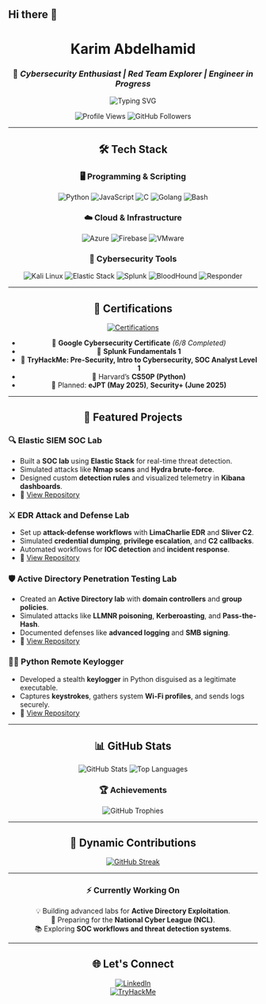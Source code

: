 ## Hi there 👋

<!--
**karimguelph/karimguelph** is a ✨ _special_ ✨ repository because its `README.md` (this file) appears on your GitHub profile.

Here are some ideas to get you started:

- 🔭 I’m currently working on ...
- 🌱 I’m currently learning ...
- 👯 I’m looking to collaborate on ...
- 🤔 I’m looking for help with ...
- 💬 Ask me about ...
- 📫 How to reach me: ...
- 😄 Pronouns: ...
- ⚡ Fun fact: ...
-->

<div align="center">

# **Karim Abdelhamid**  
### 🚀 *Cybersecurity Enthusiast | Red Team Explorer | Engineer in Progress*

![Typing SVG](https://readme-typing-svg.herokuapp.com?font=Fira+Code&size=26&duration=4000&pause=1000&color=00F700&center=true&vCenter=true&width=1000&lines=🔐+Cybersecurity+Labs+and+Automation;⚔️+Red+Teaming+and+SOC+Workflows;💻+Engineering+with+a+Tech+Edge;🚀+Always+Learning+%26+Building)

![Profile Views](https://komarev.com/ghpvc/?username=karimguelph&label=Visitors&color=blue&style=flat-square)
![GitHub Followers](https://img.shields.io/github/followers/karimguelph?label=Followers&style=social)

</div>

---

<div align="center">

## 🛠️ **Tech Stack**

### 🖥️ Programming & Scripting  
![Python](https://img.shields.io/badge/Python-%233776AB.svg?style=for-the-badge&logo=python&logoColor=white)
![JavaScript](https://img.shields.io/badge/JavaScript-%23F7DF1E.svg?style=for-the-badge&logo=javascript&logoColor=black)
![C](https://img.shields.io/badge/C-%2300599C.svg?style=for-the-badge&logo=c&logoColor=white)
![Golang](https://img.shields.io/badge/Golang-%2300ADD8.svg?style=for-the-badge&logo=go&logoColor=white)
![Bash](https://img.shields.io/badge/Bash-%23000000.svg?style=for-the-badge&logo=gnubash&logoColor=white)

### ☁️ Cloud & Infrastructure  
![Azure](https://img.shields.io/badge/Azure-%230072C6.svg?style=for-the-badge&logo=microsoftazure&logoColor=white)
![Firebase](https://img.shields.io/badge/Firebase-%23FFCA28.svg?style=for-the-badge&logo=firebase&logoColor=black)
![VMware](https://img.shields.io/badge/VMware-%23060707.svg?style=for-the-badge&logo=vmware&logoColor=white)

### 🔐 Cybersecurity Tools  
![Kali Linux](https://img.shields.io/badge/Kali%20Linux-%23000000.svg?style=for-the-badge&logo=linux&logoColor=white)
![Elastic Stack](https://img.shields.io/badge/Elastic%20Stack-%23005571.svg?style=for-the-badge&logo=elastic&logoColor=white)
![Splunk](https://img.shields.io/badge/Splunk-%23000000.svg?style=for-the-badge&logo=splunk&logoColor=white)
![BloodHound](https://img.shields.io/badge/BloodHound-%23000000.svg?style=for-the-badge&logo=bloodhound&logoColor=white)
![Responder](https://img.shields.io/badge/Responder-%23000000.svg?style=for-the-badge&logo=shield&logoColor=white)

---

## 🎯 **Certifications**
[![Certifications](https://img.shields.io/badge/Certifications-6+-brightgreen?style=for-the-badge)](#)

- 📜 **Google Cybersecurity Certificate** *(6/8 Completed)*  
- 📜 **Splunk Fundamentals 1**  
- 📜 **TryHackMe: Pre-Security, Intro to Cybersecurity, SOC Analyst Level 1**  
- 📜 Harvard’s **CS50P (Python)**  
- 🏅 Planned: **eJPT (May 2025)**, **Security+ (June 2025)**  

---

</div>

<div align="center">

## 🚀 **Featured Projects**
</div>

### 🔍 **Elastic SIEM SOC Lab**  
- Built a **SOC lab** using **Elastic Stack** for real-time threat detection.  
- Simulated attacks like **Nmap scans** and **Hydra brute-force**.  
- Designed custom **detection rules** and visualized telemetry in **Kibana dashboards**.  
- 🔗 [View Repository](https://github.com/karimguelph/Elastic-SIEM-SOC-Lab)

### ⚔️ **EDR Attack and Defense Lab**  
- Set up **attack-defense workflows** with **LimaCharlie EDR** and **Sliver C2**.  
- Simulated **credential dumping**, **privilege escalation**, and **C2 callbacks**.  
- Automated workflows for **IOC detection** and **incident response**.  
- 🔗 [View Repository](https://github.com/karimguelph/EDR-Attack-and-Defense-Lab)

### 🛡️ **Active Directory Penetration Testing Lab**  
- Created an **Active Directory lab** with **domain controllers** and **group policies**.  
- Simulated attacks like **LLMNR poisoning**, **Kerberoasting**, and **Pass-the-Hash**.  
- Documented defenses like **advanced logging** and **SMB signing**.  
- 🔗 [View Repository](https://github.com/karimguelph/AD-Penetration-Testing-Lab)

### 🕵️‍♂️ **Python Remote Keylogger**  
- Developed a stealth **keylogger** in Python disguised as a legitimate executable.  
- Captures **keystrokes**, gathers system **Wi-Fi profiles**, and sends logs securely.  
- 🔗 [View Repository](https://github.com/karimguelph/Remote-Keylogger)

---

<div align="center">

## 📊 **GitHub Stats**

![GitHub Stats](https://github-readme-stats.vercel.app/api?username=karimguelph&show_icons=true&theme=radical&hide_title=true)
![Top Languages](https://github-readme-stats.vercel.app/api/top-langs/?username=karimguelph&layout=compact&theme=radical)

### 🏆 **Achievements**
![GitHub Trophies](https://github-profile-trophy.vercel.app/?username=karimguelph&theme=onedark&margin-w=15&margin-h=15)

---

## 🔄 **Dynamic Contributions**
[![GitHub Streak](https://streak-stats.demolab.com?user=karimguelph&theme=radical&hide_border=true)](https://git.io/streak-stats)

</div>

---

<div align="center">

### ⚡ **Currently Working On**
💡 Building advanced labs for **Active Directory Exploitation**.  
🎯 Preparing for the **National Cyber League (NCL)**.  
📚 Exploring **SOC workflows and threat detection systems**.

---

## 🌐 **Let's Connect**

[![LinkedIn](https://img.shields.io/badge/LinkedIn-%230077B5.svg?style=for-the-badge&logo=linkedin&logoColor=white)](https://www.linkedin.com/in/karim-abdelhamid-306873325/)  
[![TryHackMe](https://img.shields.io/badge/TryHackMe-%23212C42.svg?style=for-the-badge&logo=tryhackme&logoColor=white)](https://tryhackme.com/r/p/karimabdelhamid)

</div>
